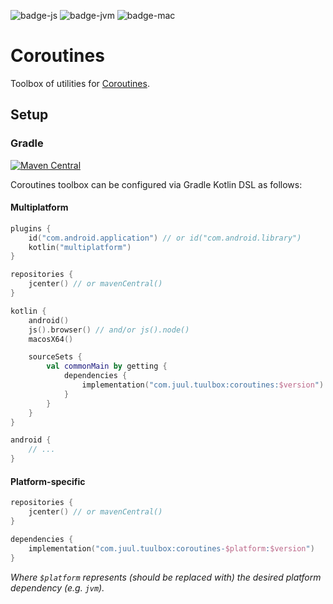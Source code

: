 ![badge-js]
![badge-jvm]
![badge-mac]

# Coroutines

Toolbox of utilities for [Coroutines].

## Setup

### Gradle

[![Maven Central](https://maven-badges.herokuapp.com/maven-central/com.juul.tuulbox/coroutines/badge.svg)](https://maven-badges.herokuapp.com/maven-central/com.juul.tuulbox/coroutines)

Coroutines toolbox can be configured via Gradle Kotlin DSL as follows:

#### Multiplatform

```kotlin
plugins {
    id("com.android.application") // or id("com.android.library")
    kotlin("multiplatform")
}

repositories {
    jcenter() // or mavenCentral()
}

kotlin {
    android()
    js().browser() // and/or js().node()
    macosX64()

    sourceSets {
        val commonMain by getting {
            dependencies {
                implementation("com.juul.tuulbox:coroutines:$version")
            }
        }
    }
}

android {
    // ...
}
```

#### Platform-specific

```kotlin
repositories {
    jcenter() // or mavenCentral()
}

dependencies {
    implementation("com.juul.tuulbox:coroutines-$platform:$version")
}
```

_Where `$platform` represents (should be replaced with) the desired platform dependency (e.g. `jvm`)._


[Coroutines]: https://kotlinlang.org/docs/reference/coroutines-overview.html

[badge-android]: http://img.shields.io/badge/platform-android-6EDB8D.svg?style=flat
[badge-ios]: http://img.shields.io/badge/platform-ios-CDCDCD.svg?style=flat
[badge-js]: http://img.shields.io/badge/platform-js-F8DB5D.svg?style=flat
[badge-jvm]: http://img.shields.io/badge/platform-jvm-DB413D.svg?style=flat
[badge-linux]: http://img.shields.io/badge/platform-linux-2D3F6C.svg?style=flat
[badge-windows]: http://img.shields.io/badge/platform-windows-4D76CD.svg?style=flat
[badge-mac]: http://img.shields.io/badge/platform-macos-111111.svg?style=flat
[badge-watchos]: http://img.shields.io/badge/platform-watchos-C0C0C0.svg?style=flat
[badge-tvos]: http://img.shields.io/badge/platform-tvos-808080.svg?style=flat
[badge-wasm]: https://img.shields.io/badge/platform-wasm-624FE8.svg?style=flat
